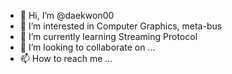 - 👋 Hi, I’m @daekwon00
- 👀 I’m interested in Computer Graphics, meta-bus
- 🌱 I’m currently learning Streaming Protocol
- 💞️ I’m looking to collaborate on ...
- 📫 How to reach me ...

<!---
daekwon00/daekwon00 is a ✨ special ✨ repository because its `README.md` (this file) appears on your GitHub profile.
You can click the Preview link to take a look at your changes.
--->
